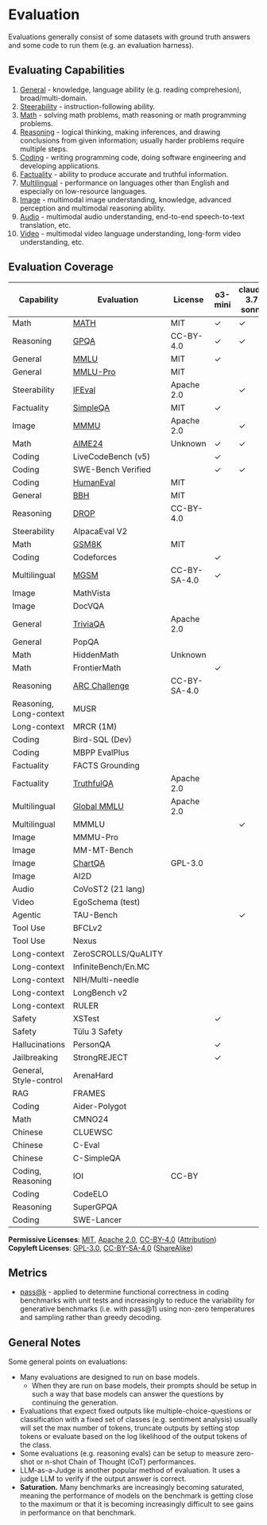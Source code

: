 # Evaluation

Evaluations generally consist of some datasets with ground truth answers and some code to run them (e.g. an evaluation harness).

## Evaluating Capabilities

1. [General](general/) - knowledge, language ability (e.g. reading comprehesion), broad/multi-domain.
2. [Steerability](steerability/) - instruction-following ability.
3. [Math](math/) - solving math problems, math reasoning or math programming problems.
4. [Reasoning](reasoning/) - logical thinking, making inferences, and drawing conclusions from given information; usually harder problems require multiple steps.
5. [Coding](coding/) - writing programming code, doing software engineering and developing applications.
6. [Factuality](factuality/) - ability to produce accurate and truthful information.
7. [Multilingual](multilingual/) - performance on languages other than English and especially on low-resource languages.
8. [Image](image/) - multimodal image understanding, knowledge, advanced perception and multimodal reasoning ability.
9. [Audio](audio/) - multimodal audio understanding, end-to-end speech-to-text translation, etc.
10. [Video](video/) - multimodal video language understanding, long-form video understanding, etc.

## Evaluation Coverage

| Capability              | Evaluation                         | License      | o3-mini | claude-3.7-sonnet | gemini-2.0 | llama-3.3 | grok-2 | mistral-small-3.1 | olmo-2 | openllm-leaderboard | deepseek-r1 |
|-------------------------|------------------------------------|--------------|---------|-------------------|------------|-----------|--------|-------------------|--------|---------------------|-------------|
| Math                    | [MATH](math/math.md)               | MIT          | ✓       | ✓                 | ✓          | ✓         | ✓      | ✓                 | ✓      | ✓                   | ✓           |
| Reasoning               | [GPQA](reasoning/gpqa.md)          | CC-BY-4.0    | ✓       | ✓                 | ✓          | ✓         | ✓      | ✓                 |        | ✓                   | ✓           |
| General                 | [MMLU](general/mmlu.md)            | MIT          | ✓       |                   |            | ✓         | ✓      | ✓                 | ✓      |                     | ✓           |
| General                 | [MMLU-Pro](general/mmlu.md)        | MIT          |         |                   | ✓          | ✓         | ✓      | ✓                 |        | ✓                   | ✓           |
| Steerability            | [IFEval](steerability/ifeval.md)   | Apache 2.0   |         | ✓                 |            | ✓         |        |                   | ✓      | ✓                   | ✓           |
| Factuality              | [SimpleQA](factuality/simpleqa.md) | MIT          | ✓       |                   | ✓          |           |        | ✓                 |        |                     | ✓           |
| Image                   | [MMMU](image/mmmu.md)              | Apache 2.0   |         | ✓                 | ✓          |           | ✓      | ✓                 |        |                     |             |
| Math                    | [AIME24](math/aime.md)                             | Unknown          | ✓       | ✓                 |            |           |        |                   |        |                     | ✓           |
| Coding                  | LiveCodeBench (v5)                 |              | ✓       |                   | ✓          |           |        |                   |        |                     | ✓           |
| Coding                  | SWE-Bench Verified                 |              | ✓       | ✓                 |            |           |        |                   |        |                     | ✓           |
| Coding                  | [HumanEval](coding/humaneval.md)   | MIT          |         |                   |            | ✓         | ✓      | ✓                 |        |                     |             |
| General                 | [BBH](general/bbh.md)              | MIT          |         |                   |            |           |        |                   | ✓      | ✓                   |             |
| Reasoning               | [DROP](reasoning/drop.md)          | CC-BY-4.0    |         |                   |            |           |        |                   | ✓      |                     | ✓           |
| Steerability            | AlpacaEval V2                      |              |         |                   |            |           |        |                   | ✓      |                     | ✓           |
| Math                    | [GSM8K](math/gsm8k.md)             | MIT          |         |                   |            | ✓         |        |                   | ✓      |                     |             |
| Coding                  | Codeforces                         |              | ✓       |                   |            |           |        |                   |        |                     | ✓           |
| Multilingual            | [MGSM](multilingual/mgsm.md)       | CC-BY-SA-4.0 | ✓       |                   |            | ✓         |        |                   |        |                     |             |
| Image                   | MathVista                          |              |         |                   |            |           | ✓      | ✓                 |        |                     |             |
| Image                   | DocVQA                             |              |         |                   |            |           | ✓      | ✓                 |        |                     |             |
| General                 | [TriviaQA](general/triviaqa.md)                           | Apache 2.0              |         |                   |            |           |        | ✓                 |        |                     |             |
| General                 | PopQA                              |              |         |                   |            |           |        |                   | ✓      |                     |             |
| Math                    | HiddenMath                         | Unknown            |         |                   | ✓          |           |        |                   |        |                     |             |
| Math                    | FrontierMath                       |              | ✓       |                   |            |           |        |                   |        |                     |             |
| Reasoning               | [ARC Challenge](reasoning/arc.md)  | CC-BY-SA-4.0 |         |                   |            | ✓         |        |                   |        |                     |             |
| Reasoning, Long-context | MUSR                               |              |         |                   |            |           |        |                   |        | ✓                   |             |
| Long-context            | MRCR (1M)                          |              |         |                   | ✓          |           |        |                   |        |                     |             |
| Coding                  | Bird-SQL (Dev)                     |              |         |                   | ✓          |           |        |                   |        |                     |             |
| Coding                  | MBPP EvalPlus                      |              |         |                   |            | ✓         |        |                   |        |                     |             |
| Factuality              | FACTS Grounding                    |              |         |                   | ✓          |           |        |                   |        |                     |             |
| Factuality              | [TruthfulQA](factuality/truthfulqa.md)                         | Apache 2.0             |         |                   |            |           |        |                   | ✓      |                     |             |
| Multilingual            | [Global MMLU](multilingual/global_mmlu.md)                 | Apache 2.0             |         |                   | ✓          |           |        |                   |        |                     |             |
| Multilingual            | MMMLU                              |              |         | ✓                 |            |           |        |                   |        |                     |             |
| Image                   | MMMU-Pro                           |              |         |                   |            |           |        | ✓                 |        |                     |             |
| Image                   | MM-MT-Bench                        |              |         |                   |            |           |        | ✓                 |        |                     |             |
| Image                   | [ChartQA](image/chartqa.md)                            | GPL-3.0              |         |                   |            |           |        | ✓                 |        |                     |             |
| Image                   | AI2D                               |              |         |                   |            |           |        | ✓                 |        |                     |             |
| Audio                   | CoVoST2 (21 lang)                  |              |         |                   | ✓          |           |        |                   |        |                     |             |
| Video                   | EgoSchema (test)                   |              |         |                   | ✓          |           |        |                   |        |                     |             |
| Agentic                 | TAU-Bench                          |              |         | ✓                 |            |           |        |                   |        |                     |             |
| Tool Use                | BFCLv2                             |              |         |                   |            | ✓         |        |                   |        |                     |             |
| Tool Use                | Nexus                              |              |         |                   |            | ✓         |        |                   |        |                     |             |
| Long-context            | ZeroSCROLLS/QuALITY                |              |         |                   |            | ✓         |        |                   |        |                     |             |
| Long-context            | InfiniteBench/En.MC                |              |         |                   |            | ✓         |        |                   |        |                     |             |
| Long-context            | NIH/Multi-needle                   |              |         |                   |            | ✓         |        |                   |        |                     |             |
| Long-context            | LongBench v2                       |              |         |                   |            |           |        | ✓                 |        |                     |             |
| Long-context            | RULER                              |              |         |                   |            |           |        | ✓                 |        |                     |             |
| Safety                  | XSTest                             |              | ✓       |                   |            |           |        |                   |        |                     |             |
| Safety                  | Tülu 3 Safety                      |              |         |                   |            |           |        |                   | ✓      |                     |             |
| Hallucinations          | PersonQA                           |              | ✓       |                   |            |           |        |                   |        |                     |             |
| Jailbreaking            | StrongREJECT                       |              | ✓       |                   |            |           |        |                   |        |                     |             |
| General, Style-control  | ArenaHard                          |              |         |                   |            |           |        |                   |        |                     | ✓           |
| RAG                     | FRAMES                             |              |         |                   |            |           |        |                   |        |                     | ✓           |
| Coding                  | Aider-Polygot                      |              |         |                   |            |           |        |                   |        |                     | ✓           |
| Math                    | CMNO24                             |              |         |                   |            |           |        |                   |        |                     | ✓           |
| Chinese                 | CLUEWSC                            |              |         |                   |            |           |        |                   |        |                     | ✓           |
| Chinese                 | C-Eval                             |              |         |                   |            |           |        |                   |        |                     | ✓           |
| Chinese                 | C-SimpleQA                         |              |         |                   |            |           |        |                   |        |                     | ✓           |
| Coding, Reasoning       | IOI                                | CC-BY        |         |                   |            |           |        |                   |        |                     |             |
| Coding                  | CodeELO                            |              |         |                   |            |           |        |                   |        |                     |             |
| Reasoning               | SuperGPQA                          |              |         |                   |            |           |        |                   |        |                     |             |
| Coding                  | SWE-Lancer                         |              |         |                   |            |           |        |                   |        |                     |             |

**Permissive Licenses**: [MIT](https://choosealicense.com/licenses/mit/), [Apache 2.0](https://choosealicense.com/licenses/apache-2.0/), [CC-BY-4.0](https://creativecommons.org/licenses/by/4.0/) ([Attribution](https://creativecommons.org/licenses/by/4.0/#ref-appropriate-credit))
<br>
**Copyleft Licenses**: [GPL-3.0](https://choosealicense.com/licenses/gpl-3.0/), [CC-BY-SA-4.0](https://creativecommons.org/licenses/by-sa/4.0/) ([ShareAlike](https://creativecommons.org/licenses/by-sa/4.0/#src-same-license))

## Metrics

- [pass@k](metrics/pass@k.md) - applied to determine functional correctness in coding benchmarks with unit tests and increasingly to reduce the variability for generative benchmarks (i.e. with pass@1) using non-zero temperatures and sampling rather than greedy decoding.

## General Notes

Some general points on evaluations:
- Many evaluations are designed to run on base models. 
    - When they are run on base models, their prompts should be setup in such a way that base models can answer the questions by continuing the generation.
- Evaluations that expect fixed outputs like multiple-choice-questions or classification with a fixed set of classes (e.g. sentiment analysis) usually will set the max number of tokens, truncate outputs by setting stop tokens or evaluate based on the log likelihood of the output tokens of the class.
- Some evaluations (e.g. reasoning evals) can be setup to measure zero-shot or n-shot Chain of Thought (CoT) performances.
- LLM-as-a-Judge is another popular method of evaluation. It uses a judge LLM to verify if the output answer is correct.
- **Saturation.** Many benchmarks are increasingly becoming saturated, meaning the performance of models on the benchmark is getting close to the maximum or that it is becoming increasingly difficult to see gains in performance on that benchmark.